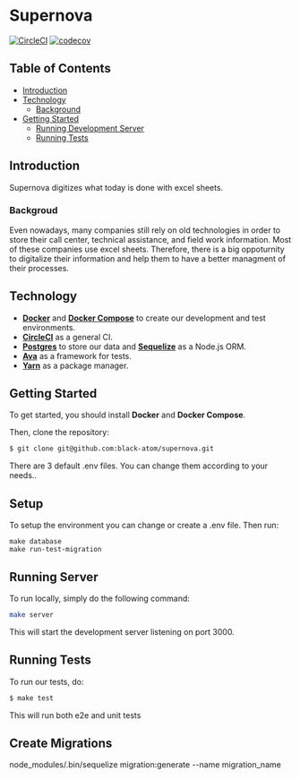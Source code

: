 # Supernova
[![CircleCI](https://circleci.com/gh/black-atom/supernova.svg?style=svg)](https://circleci.com/gh/black-atom/supernova)
[![codecov](https://codecov.io/gh/black-atom/supernova/branch/master/graph/badge.svg)](https://codecov.io/gh/black-atom/supernova)

## Table of Contents
- [Introduction](#introduction)
- [Technology](#technology)
  - [Background](#backgroud)
- [Getting Started](#getting-started)
  - [Running Development Server](#running-development-server)
  - [Running Tests](#running-tests)

## Introduction
Supernova digitizes what today is done with excel sheets.

### Backgroud
Even nowadays, many companies still rely on old technologies in order to store their call center, technical assistance, and field work information. Most of these companies use excel sheets. Therefore, there is a big oppoturnity to digitalize their information and help them to have a better managment of their processes.

## Technology
- **[Docker](https://docs.docker.com)** and **[Docker Compose](https://docs.docker.com/compose/)** to create our development and test environments.
- **[CircleCI](https://circleci.com)** as a general CI.
- **[Postgres](https://www.postgresql.org)** to store our data and **[Sequelize](http://docs.sequelizejs.com)** as a Node.js ORM.
- **[Ava](https://github.com/avajs/ava)** as a framework for tests.
- **[Yarn](https://yarnpkg.com/en/)** as a package manager.

## Getting Started
To get started, you should install **Docker** and **Docker Compose**.

Then, clone the repository:
```sh
$ git clone git@github.com:black-atom/supernova.git
```

There are 3 default .env files. You can change them according to your needs..

## Setup
To setup the environment you can change or create a .env file. Then run:
```
make database
make run-test-migration
```

## Running Server
To run locally, simply do the following command:
```sh
make server
```
This will start the development server listening on port 3000.

## Running Tests
To run our tests, do:
```sh
$ make test
```
This will run both e2e and unit tests

## Create Migrations
node_modules/.bin/sequelize migration:generate --name migration_name



